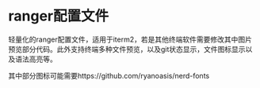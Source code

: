 # ranger配置文件

轻量化的ranger配置文件，适用于iterm2，若是其他终端软件需要修改其中图片预览部分代码。此外支持终端多种文件预览，以及git状态显示，文件图标显示以及语法高亮等。

其中部分图标可能需要https://github.com/ryanoasis/nerd-fonts

